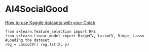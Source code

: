 # AI4SocialGood

[How to use Kaggle datasets with your Colab](Kaggle2Colab.ipynb)

```
from sklearn.feature_selection import RFE
from sklearn.linear_model import RidgeCV, LassoCV, Ridge, Lasso #Loading the dataset
reg = LassoCV() reg.fit(X, y)
```
